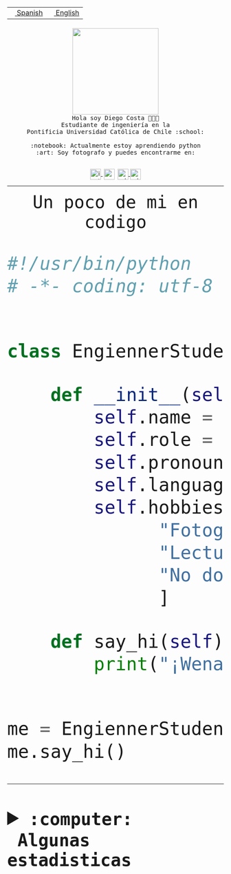 <table border="0"  align="right">
 <tr><td><a href="README.md"><img src="https://upload.wikimedia.org/wikipedia/commons/thumb/8/89/Bandera_de_Espa%C3%B1a.svg/1200px-Bandera_de_Espa%C3%B1a.svg.png" height="10"> Spanish</a></td>
 <td><a href="README.en.md"><img src="https://upload.wikimedia.org/wikipedia/commons/a/a4/Flag_of_the_United_States.svg" height="10"> English</a></td></tr>
</table><br><br><br>


<p align="center">
  <img src="https://github.com/diegocostares/diegocostares/blob/main/Images/aaa2.gif?raw=true" height="200px" weight="200px">
  <br><samp>
    Hola soy Diego Costa 👨🏻‍💻<br>
    Estudiante de ingeniería en la <br>
    Pontificia Universidad Católica de Chile :school:<br>
  <br>
    :notebook: Actualmente estoy aprendiendo python <br>
    :art: Soy fotografo y puedes encontrarme en: <br>
  <br></samp>
  
</p>

<p align="center">
   <a href="https://instagram.com/diegocosta_no" target="blank">
    <img 
    align="center" src="https://cdn.jsdelivr.net/npm/simple-icons@3.0.1/icons/instagram.svg" alt="instagram" height="25px" width="25px" />
  </a>
  <a style="border: 3px solid; color: white;"href="https://t.me/diegocosta_no" target="blank">
  <img
  align="center" alt="Telegram" width="25px" src="https://icons-for-free.com/iconfiles/png/512/Telegram-1324888767380505522.png" />
</a>
<a href="https://api.whatsapp.com/send?phone=56971897835&text=Hola!" target="blank">
  <img
  align="center" alt="wtsp" width="25px" src="https://img.icons8.com/pastel-glyph/2x/whatsapp--v2.png" />
</a>
<a href="https://www.linkedin.com/in/diego-costa-786249213/" target="blank">
  <img
  align="center" alt="wtsp" width="25px" src="https://img.icons8.com/metro/452/linkedin.png" />
</a>

  </a>
</p>

---


<p align="center"><font size="25"><samp>Un poco de mi en codigo</samp></front></p>


```python
#!/usr/bin/python
# -*- coding: utf-8 -*-


class EngiennerStudent:

    def __init__(self):
        self.name = "Diego Costa"
        self.role = "Estudiante"
        self.pronouns = "he/him"
        self.language_spoken = ["es_CL", "en_US"]
        self.hobbies = [
              "Fotografia",
              "Lectura",
              "No dormir",
              ]

    def say_hi(self):
        print("¡Wena mundo!")


me = EngiennerStudent()
me.say_hi()
```
---
<details>
  <summary><b><samp>:computer: &nbsp;Algunas estadisticas</samp></b></summary>
  <br/></p>

<!--START_SECTION:waka-->
![Code Time](http://img.shields.io/badge/Code%20Time-1%2C025%20hrs%205%20mins-blue)

**Soy nocturno 🦉** 

```text
🌞 Mañana                 34 commits          ░░░░░░░░░░░░░░░░░░░░░░░░░   01.10 % 
🌆 Día                    961 commits         ████████░░░░░░░░░░░░░░░░░   31.17 % 
🌃 Tarde                  1350 commits        ███████████░░░░░░░░░░░░░░   43.79 % 
🌙 Noche                  738 commits         ██████░░░░░░░░░░░░░░░░░░░   23.94 % 
```
📅 **Soy más productivo los Martes** 

```text
Lunes                    488 commits         ████░░░░░░░░░░░░░░░░░░░░░   15.83 % 
Martes                   591 commits         █████░░░░░░░░░░░░░░░░░░░░   19.17 % 
Miércoles                416 commits         ███░░░░░░░░░░░░░░░░░░░░░░   13.49 % 
Jueves                   468 commits         ████░░░░░░░░░░░░░░░░░░░░░   15.18 % 
Viernes                  436 commits         ████░░░░░░░░░░░░░░░░░░░░░   14.14 % 
Sábado                   244 commits         ██░░░░░░░░░░░░░░░░░░░░░░░   07.91 % 
Domingo                  440 commits         ████░░░░░░░░░░░░░░░░░░░░░   14.27 % 
```


📊 **Esta semana me dediqué a** 

```text
🐱‍💻 Proyectos: 
arqui-t3                 15 hrs 33 mins      ███████████████░░░░░░░░░░   59.56 % 
2023-1-S4-Grupo2-IA      5 hrs 5 mins        █████░░░░░░░░░░░░░░░░░░░░   19.48 % 
2023-1-S4-Grupo2-Scraper 2 hrs 16 mins       ██░░░░░░░░░░░░░░░░░░░░░░░   08.73 % 
2023-1-S4-Grupo2-Backend 1 hr                █░░░░░░░░░░░░░░░░░░░░░░░░   03.84 % 
fakeio-main              58 mins             █░░░░░░░░░░░░░░░░░░░░░░░░   03.73 % 
```


 Last Updated on 07/06/2023 20:19:32 UTC
<!--END_SECTION:waka-->
  
  

<p align="center"> <img src="https://github-readme-stats.vercel.app/api?username=diegocostares&show_icons=true&theme=ayu-mirage" alt="abhisheknaiidu" /></p>
 
</details>
